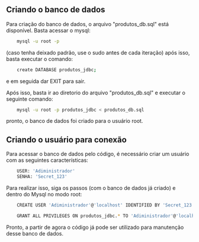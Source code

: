 ## Criando o banco de dados

Para criação do banco de dados, o arquivo "produtos_db.sql" está disponível. Basta acessar o mysql:
```sh
    mysql -u root -p
```
(caso tenha deixado padrão, use o sudo antes de cada iteração)
após isso, basta executar o comando:
```sh
    create DATABASE produtos_jdbc;
``` 
e em seguida dar EXIT para sair.

Após isso, basta ir ao diretorio do arquivo "produtos_db.sql" e executar o seguinte comando:
```sh
    mysql -u root -p produtos_jdbc < produtos_db.sql
``` 
pronto, o banco de dados foi criado para o usuário root.

## Criando o usuário para conexão

Para acessar o banco de dados pelo código, é necessário criar um usuário com as seguintes 
características:
```sh
    USER: 'Adiministrador'
    SENHA: 'Secret_123'
``` 
Para realizar isso, siga os passos (com o banco de dados já criado) e dentro do Mysql no modo root:
```sh
    CREATE USER 'Adiministrador'@'localhost' IDENTIFIED BY 'Secret_123';
``` 
```sh
    GRANT ALL PRIVILEGES ON produtos_jdbc.* TO 'Adiministrador'@'localhost';
``` 
Pronto, a partir de agora o código já pode ser utilizado para manutenção desse banco de dados.

